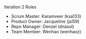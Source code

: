 Iteration 2 Roles

- Scrum Master: Karamveer (ksa133)
- Product Owner: Jacqueline (jsl59)
- Repo Manager: Denzel (dnasol)
- Team Member: Wenhao (wenhaoz)